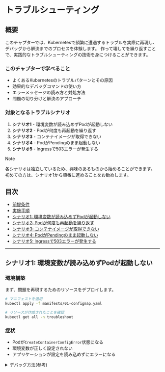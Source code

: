 # トラブルシューティング

## 概要

このチャプターでは、Kubernetesで頻繁に遭遇するトラブルを実際に再現し、デバッグから解決までのプロセスを体験します。
作って壊してを繰り返すことで、実践的なトラブルシューティングの技術を身につけることができます。

### このチャプターで学べること

- よくあるKubernetesのトラブルパターンとその原因
- 効果的なデバッグコマンドの使い方
- エラーメッセージの読み方と対処方法
- 問題の切り分けと解決のアプローチ

### 対象となるトラブルシナリオ

1. **シナリオ1** - 環境変数が読み込めずPodが起動しない
2. **シナリオ2** - Podが何度も再起動を繰り返す
3. **シナリオ3** - コンテナイメージが取得できない
4. **シナリオ4** - PodがPendingのまま起動しない
5. **シナリオ5** - Ingressで503エラーが発生する

> [!NOTE]
> 各シナリオは独立しているため、興味のあるものから始めることができます。
> 初めての方は、シナリオ1から順番に進めることをお勧めします。

## 目次

- [前提条件](#前提条件)
- [実施手順](#実施手順)
- [シナリオ1: 環境変数が読み込めずPodが起動しない](#シナリオ1-環境変数が読み込めずpodが起動しない)
- [シナリオ2: Podが何度も再起動を繰り返す](#シナリオ2-podが何度も再起動を繰り返す)
- [シナリオ3: コンテナイメージが取得できない](#シナリオ3-コンテナイメージが取得できない)
- [シナリオ4: PodがPendingのまま起動しない](#シナリオ4-podがpendingのまま起動しない)
- [シナリオ5: Ingressで503エラーが発生する](#シナリオ5-ingressで503エラーが発生する)

---

## シナリオ1: 環境変数が読み込めずPodが起動しない

### 環境構築

まず、問題を再現するためのリソースをデプロイします。

```bash
# マニフェストを適用
kubectl apply -f manifests/01-configmap.yaml

# リソースが作成されたことを確認
kubectl get all -n troubleshoot
```

### 症状
- Podが`CreateContainerConfigError`状態になる
- 環境変数が正しく設定されない
- アプリケーションが設定を読み込めずにエラーになる


<details>
<summary>デバッグ方法(参考)</summary>
```bash
# Podの状態を確認
kubectl get pods -n troubleshoot

# Podの詳細を確認（エラーメッセージを確認）
kubectl describe pod <pod-name> -n troubleshoot

# ConfigMapの内容を確認
kubectl get configmap config -n troubleshoot -o yaml

# ConfigMapのキー一覧を確認
kubectl describe configmap config -n troubleshoot

# イベントを確認
kubectl get events -n troubleshoot --sort-by='.lastTimestamp'
```
</details>

---

## シナリオ2: Podが何度も再起動を繰り返す

### 環境構築

まず、問題を再現するためのリソースをデプロイします。

```bash
# マニフェストを適用
kubectl apply -f manifests/02-oom.yaml

# リソースが作成されたことを確認
kubectl get all -n troubleshoot
```

### 症状
- Podが繰り返し再起動する
- `kubectl get pods`で`CrashLoopBackOff`や`OOMKilled`が表示される
- アプリケーションが正常に起動しない


<details>
<summary>デバッグ方法(参考)</summary>
```bash
# Podの状態を確認
kubectl get pods -n troubleshoot

# Podの詳細を確認（Stateセクションに"OOMKilled"と表示される）
kubectl describe pod <pod-name> -n troubleshoot

# Podのログを確認
kubectl logs <pod-name> -n troubleshoot --previous

# Podのメトリクスを確認
kubectl top pod -n troubleshoot
```
</details>


---

## シナリオ3: コンテナイメージが取得できない

### 環境構築

まず、問題を再現するためのリソースをデプロイします。

```bash
# マニフェストを適用
kubectl apply -f manifests/03-image_pull.yaml

# リソースが作成されたことを確認
kubectl get all -n troubleshoot
```

### 症状
- Podが`ImagePullBackOff`または`ErrImagePull`状態になる
- `kubectl describe pod`で"manifest unknown"や"not found"というエラーが表示される
- 以前は動いていたBitnamiのイメージが突然Pullできなくなる


<details>
<summary>デバッグ方法(参考)</summary>
```bash
# Podの状態を確認
kubectl get pods -n troubleshoot

# Podの詳細を確認（エラーメッセージを確認）
kubectl describe pod <pod-name> -n troubleshoot

# イベントを確認
kubectl get events -n troubleshoot --sort-by='.lastTimestamp'

# ImagePullのログを確認
kubectl logs <pod-name> -n troubleshoot
```
</details>


---

## シナリオ4: PodがPendingのまま起動しない

### 環境構築

まず、問題を再現するためのリソースをデプロイします。

```bash
# セットアップスクリプトを実行
./scripts/setup-04-scheduling.sh
```

<details>
<summary>手動でセットアップする場合</summary>

```bash
# NodeにTaintを設定（<node-name>は実際のNode名に置き換えてください）
kubectl taint nodes <node-name> workload=batch:NoSchedule

# Taintが設定されたことを確認
kubectl describe node <node-name> | grep Taint

# マニフェストを適用
kubectl apply -f manifests/04-scheduling.yaml

# リソースが作成されたことを確認
kubectl get all -n troubleshoot
```

</details>

### 症状
- Podが`Pending`状態のまま起動しない
- `kubectl describe pod`で"0/X nodes are available"というメッセージが表示される
- SchedulingFailedイベントが記録される


<details>
<summary>デバッグ方法(参考)</summary>
```bash
# Podの状態を確認
kubectl get pods -n troubleshoot

# Podがスケジュールされない理由を確認
kubectl describe pod <pod-name> -n troubleshoot

# NodeのTaintを確認
kubectl describe node <node-name> | grep Taint

# イベントを確認
kubectl get events -n troubleshoot --sort-by='.lastTimestamp'
```
</details>


---

## シナリオ5: Ingressで503エラーが発生する

### 環境構築

まず、問題を再現するためのリソースをデプロイします。

```bash
# マニフェストを適用
kubectl apply -f manifests/05-ingress.yaml

# リソースが作成されたことを確認
kubectl get all -n troubleshoot
kubectl get all -n frontend
kubectl get all -n backend
```

### 症状
- troubleshootネームスペースのIngressが、frontendとbackendネームスペースのServiceを参照できない
- Ingressが参照しようとする`frontend-app`と`backend-app`というServiceが見つからない
- `/`や`/api`パスにアクセスしても503エラーが返ってくる


<details>
<summary>デバッグ方法(参考)</summary>
```bash
# Ingressの状態を確認
kubectl describe ingress ingress -n troubleshoot

# Ingressのバックエンドを確認
kubectl get ingress ingress -n troubleshoot -o yaml

# 各namespaceのServiceを確認
kubectl get svc -n troubleshoot
kubectl get svc -n frontend
kubectl get svc -n backend

# イベントを確認
kubectl get events -n troubleshoot --sort-by='.lastTimestamp'
```
</details>
